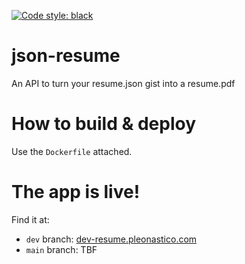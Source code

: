 [![Code style: black](https://img.shields.io/badge/code%20style-black-000000.svg)](https://github.com/psf/black)

# json-resume
An API to turn your resume.json gist into a resume.pdf

# How to build & deploy
Use the `Dockerfile` attached.

# The app is live!
Find it at:
* `dev` branch: [dev-resume.pleonastico.com](dev-resume.pleonastico.com)
* `main` branch: TBF
